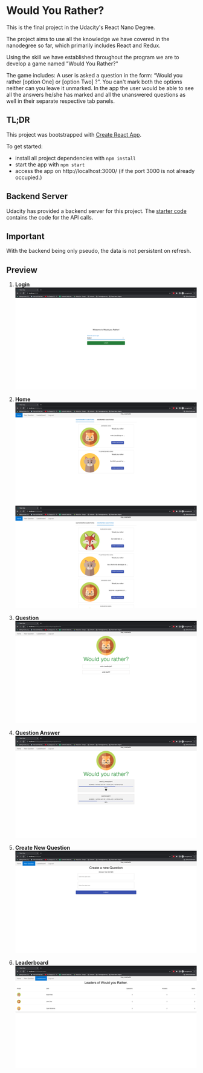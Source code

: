 # Would You Rather?

This is the final project in the Udacity's React Nano Degree.

The project aims to use all the knowledge we have covered in the nanodegree so far, which primarily includes React and Redux.

Using the skill we have established throughout the program we are to develop a game named "Would You Rather?"

The game includes: A user is asked a question in the form: “Would you rather [option One] or [option Two] ?”. You can't mark both the options neither can you leave it unmarked. In the app the user would be able to see all the answers he/she has marked and all the unanswered questions as well in their separate respective tab panels.

## TL;DR
This project was bootstrapped with [Create React App](https://github.com/facebook/create-react-app).

To get started:

* install all project dependencies with `npm install`
* start the app with `npm start`
* access the app on http://localhost:3000/ (if the port 3000 is not already occupied.)

## Backend Server

Udacity has provided a backend server for this project. The [starter code](https://github.com/udacity/reactnd-project-would-you-rather-starter) contains the code for the API calls.

## Important

With the backend being only pseudo, the data is not persistent on refresh.

## Preview

1. **Login**
   <img src="https://github.com/eman-ejaz/would-you-rather/blob/master/screenshots/Screenshot%202022-04-06%20at%202.21.10%20PM.png" />

2. **Home**
   <img src="https://github.com/eman-ejaz/would-you-rather/blob/master/screenshots/Screenshot%202022-04-06%20at%202.21.27%20PM.png" />
   <img src="https://github.com/eman-ejaz/would-you-rather/blob/master/screenshots/Screenshot%202022-04-06%20at%202.21.39%20PM.png" />


3. **Question**
   <img src="https://github.com/eman-ejaz/would-you-rather/blob/master/screenshots/Screenshot%202022-04-06%20at%202.21.51%20PM.png" />

4. **Question Answer**
   <img src="https://github.com/eman-ejaz/would-you-rather/blob/master/screenshots/Screenshot%202022-04-06%20at%202.22.11%20PM.png" />

5. **Create New Question**
   <img src="https://github.com/eman-ejaz/would-you-rather/blob/master/screenshots/Screenshot%202022-04-06%20at%202.22.22%20PM.png" />

6. **Leaderboard**
   <img src="https://github.com/eman-ejaz/would-you-rather/blob/master/screenshots/Screenshot%202022-04-06%20at%202.22.33%20PM.png" />